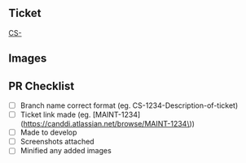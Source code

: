 ## Ticket

[CS-](https://canddi.atlassian.net/browse/CS-)

## Images



## PR Checklist

- [ ] Branch name correct format (eg. CS-1234-Description-of-ticket)
- [ ] Ticket link made (eg. \[MAINT-1234\]\(https://canddi.atlassian.net/browse/MAINT-1234\))
- [ ] Made to develop
- [ ] Screenshots attached
- [ ] Minified any added images